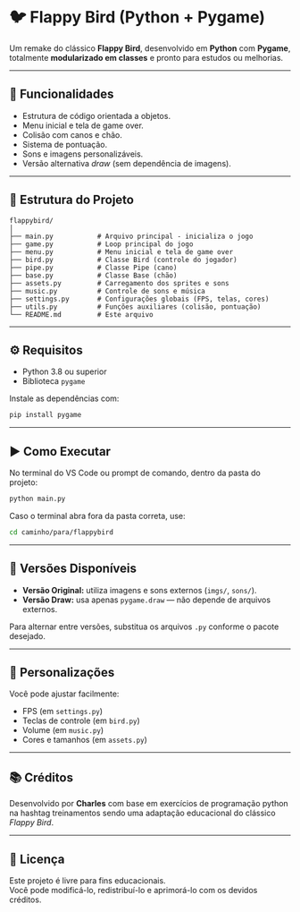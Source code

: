 # 🐦 Flappy Bird (Python + Pygame)

Um remake do clássico **Flappy Bird**, desenvolvido em **Python** com **Pygame**, totalmente **modularizado em classes** e pronto para estudos ou melhorias.

---

## 🚀 Funcionalidades
- Estrutura de código orientada a objetos.  
- Menu inicial e tela de game over.  
- Colisão com canos e chão.  
- Sistema de pontuação.  
- Sons e imagens personalizáveis.  
- Versão alternativa *draw* (sem dependência de imagens).  

---

## 🧩 Estrutura do Projeto

```
flappybird/
│
├── main.py           # Arquivo principal - inicializa o jogo
├── game.py           # Loop principal do jogo
├── menu.py           # Menu inicial e tela de game over
├── bird.py           # Classe Bird (controle do jogador)
├── pipe.py           # Classe Pipe (cano)
├── base.py           # Classe Base (chão)
├── assets.py         # Carregamento dos sprites e sons
├── music.py          # Controle de sons e música
├── settings.py       # Configurações globais (FPS, telas, cores)
├── utils.py          # Funções auxiliares (colisão, pontuação)
└── README.md         # Este arquivo
```

---

## ⚙️ Requisitos

- Python 3.8 ou superior  
- Biblioteca `pygame`

Instale as dependências com:

```bash
pip install pygame
```

---

## ▶️ Como Executar

No terminal do VS Code ou prompt de comando, dentro da pasta do projeto:

```bash
python main.py
```

Caso o terminal abra fora da pasta correta, use:
```bash
cd caminho/para/flappybird
```

---

## 🎨 Versões Disponíveis

- **Versão Original:** utiliza imagens e sons externos (`imgs/`, `sons/`).  
- **Versão Draw:** usa apenas `pygame.draw` — não depende de arquivos externos.

Para alternar entre versões, substitua os arquivos `.py` conforme o pacote desejado.

---

## 🧠 Personalizações

Você pode ajustar facilmente:
- FPS (em `settings.py`)
- Teclas de controle (em `bird.py`)
- Volume (em `music.py`)
- Cores e tamanhos (em `assets.py`)

---

## 📚 Créditos

Desenvolvido por **Charles** com base em exercícios de programação python na hashtag treinamentos sendo uma adaptação educacional do clássico *Flappy Bird*. 

---

## 🐍 Licença

Este projeto é livre para fins educacionais.  
Você pode modificá-lo, redistribuí-lo e aprimorá-lo com os devidos créditos.
